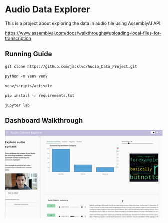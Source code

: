 # Audio Data Explorer

This is a project about exploring the data in audio file using AssemblyAI API

https://www.assemblyai.com/docs/walkthroughs#uploading-local-files-for-transcription

## Running Guide

`git clone https://github.com/jacklvd/Audio_Data_Project.git`

`python -m venv venv`

`venv/scripts/activate`

`pip install -r requirements.txt`

`jupyter lab`

## Dashboard Walkthrough

<img src='walkthrough.gif' title='Video Walkthrough' width='' alt='Video Walkthrough' />


